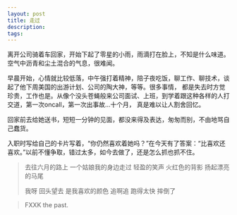 ```yaml
---
layout: post
title: 走过
description: 
tags:
---
```


离开公司骑着车回家，开始下起了零星的小雨，雨滴打在脸上，不知是什么味道。空气中沥青和尘土混合的气息，很难闻。

早晨开始，心情就比较低落，中午强打着精神，陪子夜吃饭，聊工作、聊技术，谈起了他下周美国的出游计划、公司的陶大神，等等。很多事情，
都是失去时方觉珍贵，工作也是。从像个没头苍蝇般来公司面试、上班，到学着跟这种各样的人打交道，第一次oncall，第一次出事故...十个月，
真是难以让人割舍回忆。

回家前去给她送书，短短一分钟的见面，都没来得及表达，匆匆而别，不由地骂自己蠢货。

入职时写给自己的卡片写着，“你仍然喜欢着她吗？”在今天有了答案：“比喜欢还喜欢。”以前不懂争取，错过太多，如今去做了，还是怎么抓也抓不住。

> 去往六月的路上 
> 一个姑娘我的身边走过
> 轻盈的笑声
> 火红色的背影 扬起漂亮的马尾
> 
> 我呀 回头望去
> 是我喜欢的颜色
> 追啊追
> 跑得太快 摔倒了

> FXXK the past.
